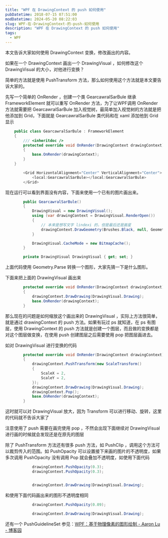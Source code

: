 ```yaml
---
title: "WPF 在 DrawingContext 的 push 如何使用"
pubDatetime: 2018-07-15 07:51:00
modDatetime: 2024-05-20 08:22:03
slug: WPF-在-DrawingContext-的-push-如何使用
description: "WPF 在 DrawingContext 的 push 如何使用"
tags:
  - WPF
---
```





本文告诉大家如何使用 DrawingContext 变换，修改画出的内容。

<!--more-->


<!-- CreateTime:2018/7/15 15:51:00 -->

<!-- csdn -->

如果在一个 DrawingContext 画出一个 DrawingVisual ，如何修改这个 DrawingVisual 的大小，对他进行变换？

简单的方法就是使用 PushTransform 方法，那么如何使用这个方法就是本文要告诉大家的。

先写一个简单的 OnRender ，创建一个类 GearcawralSarBule 继承 FrameworkElement 就可以重写 OnRender 方法，为了让WPF调用 OnRender 方法就需要把 GearcawralSarBule 加入视觉树，最简单加入视觉树的方法就是把他添加到 Grid，下面就是 GearcawralSarBule 类代码和在 xaml 添加他到 Grid 显示

```csharp
    public class GearcawralSarBule : FrameworkElement
    {
        /// <inheritdoc />
        protected override void OnRender(DrawingContext drawingContext)
        {
            base.OnRender(drawingContext);
        }
    }
```

```csharp
        <Grid HorizontalAlignment="Center" VerticalAlignment="Center">
            <local:GearcawralSarBule></local:GearcawralSarBule>
        </Grid>
```

现在运行可以看到界面没有内容，下面来使用一个已有的图片画出来。

```csharp
        public GearcawralSarBule()
        {
            DrawingVisual = new DrawingVisual();
            using (var drawingContext = DrawingVisual.RenderOpen())
            {
                // 本来是想写文字 lindexi 的，但是最后还是画星
                drawingContext.DrawGeometry(Brushes.Black, null, Geometry.Parse("m25,1 6,17h18l-14,11 5,17-15-10-15,10 5-17-14-11h18z"));
            }

            DrawingVisual.CacheMode = new BitmapCache();
        }

        private DrawingVisual DrawingVisual { get; set; }
```

上面代码使用 Geometry.Parse 转换一个图形，大家先猜一下是什么图形。

下面来把上面的 DrawingVisual 画出来

```csharp
        protected override void OnRender(DrawingContext drawingContext)
        {
            drawingContext.DrawDrawing(DrawingVisual.Drawing);
            base.OnRender(drawingContext);
        }
```
那么现在的问题是如何缩放这个画出来的 DrawingVisual ，实际上方法很简单，就是通过 drawingContext 的 push 方法。如果有玩过 ps 就知道，在 ps 有图层，使用 DrawingContext 的 push 方法就是创建一个图层，而且做的变换都是对这个图层做变换，在使用 push 创建图层之后需要使用 pop 把图层画进去。

如对 DrawingVisual 进行变换的代码

```csharp
        protected override void OnRender(DrawingContext drawingContext)
        {
            drawingContext.PushTransform(new ScaleTransform()
            {
                ScaleX = 2,
                ScaleY = 2,
            });
            drawingContext.DrawDrawing(DrawingVisual.Drawing);
            drawingContext.Pop();
            base.OnRender(drawingContext);
        }
```

这时就可以对 DrawingVisual 放大，因为 Transform 可以进行移动、旋转，这里的代码就不告诉大家了

注意使用了 push 需要在画完使用 pop ，不然会出现下面继续对 DrawingVisual 进行画的时候就会发现还是在原先的图层

除了 PushTransform 方法还有很多 push 方法，如 PushClip ，调用这个方法可以裁剪传入的范围。如 PushOpacity 可以设置接下来画的图片的不透明度，如果多次调用 PushOpacity 没有调用 Pop 就会叠加不透明度，如使用下面代码

```csharp
            drawingContext.PushOpacity(0.3);
            drawingContext.PushOpacity(0.3);


            drawingContext.DrawDrawing(DrawingVisual.Drawing);
```

和使用下面代码画出来的图形不透明度相同

```csharp
            drawingContext.PushOpacity(0.09);

            drawingContext.DrawDrawing(DrawingVisual.Drawing);
```

还有一个 PushGuidelineSet 参见：[WPF：基于物理像素的图形绘制 - Aaron Lu - 博客园](http://www.cnblogs.com/AaronLu/archive/2009/11/13/1602332.html )

